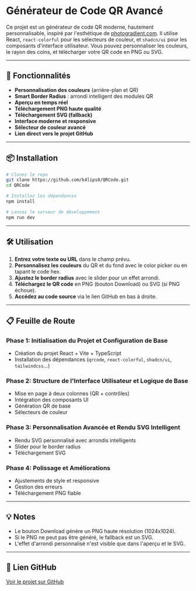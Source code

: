 # Générateur de Code QR Avancé

Ce projet est un générateur de code QR moderne, hautement personnalisable, inspiré par l'esthétique de [photogradient.com](https://photogradient.com). Il utilise React, `react-colorful` pour les sélecteurs de couleur, et `shadcn/ui` pour les composants d'interface utilisateur. Vous pouvez personnaliser les couleurs, le rayon des coins, et télécharger votre QR code en PNG ou SVG.

---

## 🚀 Fonctionnalités

- **Personnalisation des couleurs** (arrière-plan et QR)
- **Smart Border Radius** : arrondi intelligent des modules QR
- **Aperçu en temps réel**
- **Téléchargement PNG haute qualité**
- **Téléchargement SVG (fallback)**
- **Interface moderne et responsive**
- **Sélecteur de couleur avancé**
- **Lien direct vers le projet GitHub**

---

## 📦 Installation

```bash
# Clonez le repo
git clone https://github.com/k4lips0/QRCode.git
cd QRCode

# Installez les dépendances
npm install

# Lancez le serveur de développement
npm run dev
```

---

## 🛠️ Utilisation

1. **Entrez votre texte ou URL** dans le champ prévu.
2. **Personnalisez les couleurs** du QR et du fond avec le color picker ou en tapant le code hex.
3. **Ajustez le border radius** avec le slider pour un effet arrondi.
4. **Téléchargez le QR code** en PNG (bouton Download) ou SVG (si PNG échoue).
5. **Accédez au code source** via le lien GitHub en bas à droite.

---

## 📋 Feuille de Route

### Phase 1: Initialisation du Projet et Configuration de Base
- Création du projet React + Vite + TypeScript
- Installation des dépendances (`qrcode`, `react-colorful`, `shadcn/ui`, `tailwindcss`...)

### Phase 2: Structure de l'Interface Utilisateur et Logique de Base
- Mise en page à deux colonnes (QR + contrôles)
- Intégration des composants UI
- Génération QR de base
- Sélecteurs de couleur

### Phase 3: Personnalisation Avancée et Rendu SVG Intelligent
- Rendu SVG personnalisé avec arrondis intelligents
- Slider pour le border radius
- Téléchargement SVG

### Phase 4: Polissage et Améliorations
- Ajustements de style et responsive
- Gestion des erreurs
- Téléchargement PNG fiable

---

## 💡 Notes

- Le bouton Download génère un PNG haute résolution (1024x1024).
- Si le PNG ne peut pas être généré, le fallback est un SVG.
- L'effet d'arrondi personnalisé n'est visible que dans l'aperçu et le SVG.

---

## 🔗 Lien GitHub

[Voir le projet sur GitHub](https://github.com/k4lips0/QRCode)